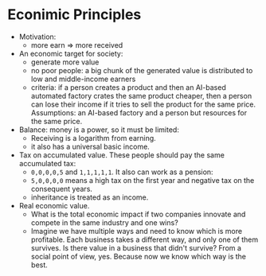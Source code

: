 # Econimic Principles

- Motivation:
  - more earn => more received
- An economic target for  society:
  - generate more value
  - no poor people: a big chunk of the generated value is distributed to low and middle-income earners
  - criteria: if a person creates a product and then an AI-based automated factory crates the same product cheaper, then a person can lose their income if it tries to sell the product for the same price. Assumptions: an AI-based factory and a person but resources for the same price.
- Balance: money is a power, so it must be limited:
  - Receiving is a logarithm from earning.
  - it also has a universal basic income.
- Tax on accumulated value. These people should pay the same accumulated tax:
  - `0,0,0,0,5` and `1,1,1,1,1`.
  It also can work as a pension:
  - `5,0,0,0,0` means a high tax on the first year and negative tax on the consequent years.
  - inheritance is treated as an income.
- Real economic value.
  - What is the total economic impact if two companies innovate and compete in the same industry and one wins?
  - Imagine we have multiple ways and need to know which is more profitable. Each business takes a different way, and only one of them survives. Is there value in a business that didn't survive? From a social point of view, yes. Because now we know which way is the best. 
